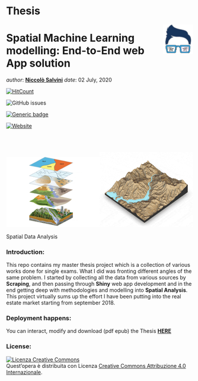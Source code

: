 Thesis
================

<!-- README.md is generated from README.Rmd. Please edit that file - rmarkdown::render('README.Rmd', output_format = 'github_document', output_file = 'README.md') -->

<img src="images/logo.png" align="right" height="80" />

# Spatial Machine Learning modelling: End-to-End web App solution

*author*: **[Niccolò Salvini](https://niccolosalvini.netlify.app/)**
*date*: 02 July,
2020

[![HitCount](http://hits.dwyl.com/NiccoloSalvini/NiccoloSalvini%20/%20Thesis.svg)](http://hits.dwyl.com/NiccoloSalvini/NiccoloSalvini%20/%20Thesis)

<img alt="GitHub issues" src="https://img.shields.io/github/issues-raw/NiccoloSalvini/thesis">

[![Generic
badge](https://img.shields.io/badge/Github%20Pages%20Deploy-PASSING-%3CCOLOR%3E.svg)](https://shields.io/)

[![Website](https://img.shields.io/website-up-down-green-red/https/naereen.github.io.svg)](https://niccolosalvini.github.io/Thesis/)

<br>
<br>

<div class="figure">

<img src="images/spatial.png" alt="Spatial Data Analysis" width="50%" /><img src="images/spatial_visualization.gif" alt="Spatial Data Analysis" width="50%" />

<p class="caption">

Spatial Data Analysis

</p>

</div>

### Introduction:

This repo contains my master thesis project which is a collection of
various works done for single exams. What I did was fronting different
angles of the same problem. I started by collecting all the data from
various sources by **Scraping**, and then passing through **Shiny** web
app development and in the end getting deep with methodologies and
modelling into **Spatial Analysis**. This project virtually sums up the
effort I have been putting into the real estate market starting from
september 2018.

### Deployment happens:

You can interact, modify and download (pdf epub) the Thesis
**[HERE](https://niccolosalvini.github.io/Thesis/)**

### License:

<a rel="license" href="http://creativecommons.org/licenses/by/4.0/"><img alt="Licenza Creative Commons" style="border-width:0" src="https://i.creativecommons.org/l/by/4.0/88x31.png" /></a><br />Quest’opera
è distribuita con Licenza
<a rel="license" href="http://creativecommons.org/licenses/by/4.0/">Creative
Commons Attribuzione 4.0 Internazionale</a>.
